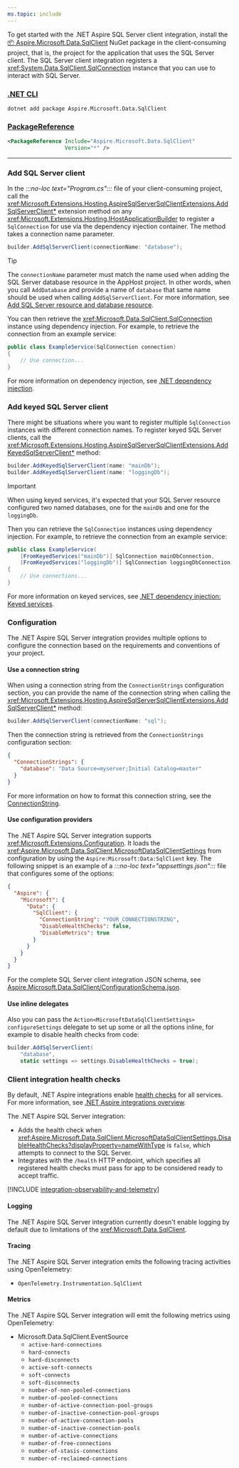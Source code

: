 ```yaml
---
ms.topic: include
---
```


To get started with the .NET Aspire SQL Server client integration, install the [📦 Aspire.Microsoft.Data.SqlClient](https://www.nuget.org/packages/Aspire.Microsoft.Data.SqlClient) NuGet package in the client-consuming project, that is, the project for the application that uses the SQL Server client. The SQL Server client integration registers a <xref:System.Data.SqlClient.SqlConnection> instance that you can use to interact with SQL Server.

### [.NET CLI](#tab/dotnet-cli)

```dotnetcli
dotnet add package Aspire.Microsoft.Data.SqlClient
```

### [PackageReference](#tab/package-reference)

```xml
<PackageReference Include="Aspire.Microsoft.Data.SqlClient"
                  Version="*" />
```

---

### Add SQL Server client

In the _:::no-loc text="Program.cs":::_ file of your client-consuming project, call the <xref:Microsoft.Extensions.Hosting.AspireSqlServerSqlClientExtensions.AddSqlServerClient*> extension method on any <xref:Microsoft.Extensions.Hosting.IHostApplicationBuilder> to register a `SqlConnection` for use via the dependency injection container. The method takes a connection name parameter.

```csharp
builder.AddSqlServerClient(connectionName: "database");
```

> [!TIP]
> The `connectionName` parameter must match the name used when adding the SQL Server database resource in the AppHost project. In other words, when you call `AddDatabase` and provide a name of `database` that same name should be used when calling `AddSqlServerClient`. For more information, see [Add SQL Server resource and database resource](../sql-server-integration.md#add-sql-server-resource-and-database-resource).

You can then retrieve the <xref:Microsoft.Data.SqlClient.SqlConnection> instance using dependency injection. For example, to retrieve the connection from an example service:

```csharp
public class ExampleService(SqlConnection connection)
{
    // Use connection...
}
```

For more information on dependency injection, see [.NET dependency injection](/dotnet/core/extensions/dependency-injection).

### Add keyed SQL Server client

There might be situations where you want to register multiple `SqlConnection` instances with different connection names. To register keyed SQL Server clients, call the <xref:Microsoft.Extensions.Hosting.AspireSqlServerSqlClientExtensions.AddKeyedSqlServerClient*> method:

```csharp
builder.AddKeyedSqlServerClient(name: "mainDb");
builder.AddKeyedSqlServerClient(name: "loggingDb");
```

> [!IMPORTANT]
> When using keyed services, it's expected that your SQL Server resource configured two named databases, one for the `mainDb` and one for the `loggingDb`.

Then you can retrieve the `SqlConnection` instances using dependency injection. For example, to retrieve the connection from an example service:

```csharp
public class ExampleService(
    [FromKeyedServices("mainDb")] SqlConnection mainDbConnection,
    [FromKeyedServices("loggingDb")] SqlConnection loggingDbConnection)
{
    // Use connections...
}
```

For more information on keyed services, see [.NET dependency injection: Keyed services](/dotnet/core/extensions/dependency-injection#keyed-services).

### Configuration

The .NET Aspire SQL Server integration provides multiple options to configure the connection based on the requirements and conventions of your project.

#### Use a connection string

When using a connection string from the `ConnectionStrings` configuration section, you can provide the name of the connection string when calling the <xref:Microsoft.Extensions.Hosting.AspireSqlServerSqlClientExtensions.AddSqlServerClient*> method:

```csharp
builder.AddSqlServerClient(connectionName: "sql");
```

Then the connection string is retrieved from the `ConnectionStrings` configuration section:

```json
{
  "ConnectionStrings": {
    "database": "Data Source=myserver;Initial Catalog=master"
  }
}
```

For more information on how to format this connection string, see the [ConnectionString](/dotnet/api/system.data.sqlclient.sqlconnection.connectionstring#remarks).

#### Use configuration providers

The .NET Aspire SQL Server integration supports <xref:Microsoft.Extensions.Configuration>. It loads the <xref:Aspire.Microsoft.Data.SqlClient.MicrosoftDataSqlClientSettings> from configuration by using the `Aspire:Microsoft:Data:SqlClient` key. The following snippet is an example of a _:::no-loc text="appsettings.json":::_ file that configures some of the options:

```json
{
  "Aspire": {
    "Microsoft": {
      "Data": {
        "SqlClient": {
          "ConnectionString": "YOUR_CONNECTIONSTRING",
          "DisableHealthChecks": false,
          "DisableMetrics": true
        }
      }
    }
  }
}
```

For the complete SQL Server client integration JSON schema, see [Aspire.Microsoft.Data.SqlClient/ConfigurationSchema.json](https://github.com/dotnet/aspire/blob/v8.2.2/src/Components/Aspire.Microsoft.Data.SqlClient/ConfigurationSchema.json).

#### Use inline delegates

Also you can pass the `Action<MicrosoftDataSqlClientSettings> configureSettings` delegate to set up some or all the options inline, for example to disable health checks from code:

```csharp
builder.AddSqlServerClient(
    "database",
    static settings => settings.DisableHealthChecks = true);
```

### Client integration health checks

By default, .NET Aspire integrations enable [health checks](../../fundamentals/health-checks.md) for all services. For more information, see [.NET Aspire integrations overview](../../fundamentals/integrations-overview.md).

The .NET Aspire SQL Server integration:

- Adds the health check when <xref:Aspire.Microsoft.Data.SqlClient.MicrosoftDataSqlClientSettings.DisableHealthChecks?displayProperty=nameWithType> is `false`, which attempts to connect to the SQL Server.
- Integrates with the `/health` HTTP endpoint, which specifies all registered health checks must pass for app to be considered ready to accept traffic.

[!INCLUDE [integration-observability-and-telemetry](../../includes/integration-observability-and-telemetry.md)]

#### Logging

The .NET Aspire SQL Server integration currently doesn't enable logging by default due to limitations of the <xref:Microsoft.Data.SqlClient>.

#### Tracing

The .NET Aspire SQL Server integration emits the following tracing activities using OpenTelemetry:

- `OpenTelemetry.Instrumentation.SqlClient`

#### Metrics

The .NET Aspire SQL Server integration will emit the following metrics using OpenTelemetry:

- Microsoft.Data.SqlClient.EventSource
  - `active-hard-connections`
  - `hard-connects`
  - `hard-disconnects`
  - `active-soft-connects`
  - `soft-connects`
  - `soft-disconnects`
  - `number-of-non-pooled-connections`
  - `number-of-pooled-connections`
  - `number-of-active-connection-pool-groups`
  - `number-of-inactive-connection-pool-groups`
  - `number-of-active-connection-pools`
  - `number-of-inactive-connection-pools`
  - `number-of-active-connections`
  - `number-of-free-connections`
  - `number-of-stasis-connections`
  - `number-of-reclaimed-connections`
